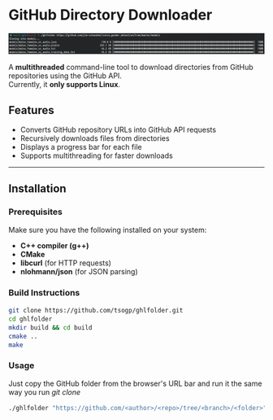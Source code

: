 # **GitHub Directory Downloader**  

[![Watch the video](https://github.com/tsogp/ghlfolder/blob/main/media/thumbnail.png?raw=true)](https://github.com/tsogp/ghlfolder/blob/main/media/demo.mp4?raw=true)

A **multithreaded** command-line tool to download directories from GitHub repositories using the GitHub API.  
Currently, it **only supports Linux**.

## **Features**  
- Converts GitHub repository URLs into GitHub API requests  
- Recursively downloads files from directories  
- Displays a progress bar for each file  
- Supports multithreading for faster downloads  

---

## **Installation**  

### **Prerequisites**  
Make sure you have the following installed on your system:  
- **C++ compiler (g++)**  
- **CMake**  
- **libcurl** (for HTTP requests)  
- **nlohmann/json** (for JSON parsing)  

### **Build Instructions**  
```sh
git clone https://github.com/tsogp/ghlfolder.git
cd ghlfolder
mkdir build && cd build
cmake ..
make
```

### **Usage**
Just copy the GitHub folder from the browser's URL bar and run it the same way you run *git clone*
```sh
./ghlfolder "https://github.com/<author>/<repo>/tree/<branch>/<folder>"
```